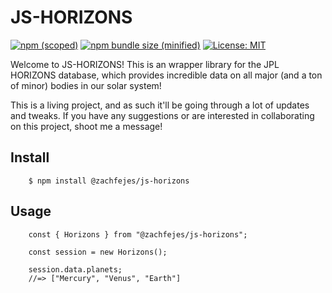 # JS-HORIZONS

[![npm (scoped)](https://img.shields.io/npm/v/@zachfejes/js-horizons.svg)](https://github.com/zachfejes/js-horizons) 
[![npm bundle size (minified)](https://img.shields.io/bundlephobia/min/react.svg)](https://github.com/zachfejes/js-horizons)
[![License: MIT](https://img.shields.io/badge/License-MIT-yellow.svg)](https://opensource.org/licenses/MIT)

Welcome to JS-HORIZONS! This is an wrapper library for the JPL HORIZONS database, which provides incredible data on all major (and a ton of minor) bodies in our solar system!

This is a living project, and as such it'll be going through a lot of updates and tweaks. If you have any suggestions or are interested in collaborating on this project, shoot me a message!



## Install

```
    $ npm install @zachfejes/js-horizons
```

## Usage

```
    const { Horizons } from "@zachfejes/js-horizons";

    const session = new Horizons();

    session.data.planets;
    //=> ["Mercury", "Venus", "Earth"]
```